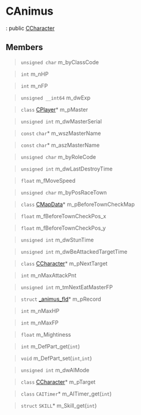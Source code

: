 # CAnimus
: public [CCharacter](lua/classes/CCharacter.md)
 
## Members
 
> `unsigned char` m_byClassCode
 
> `int` m_nHP
 
> `int` m_nFP
 
> `unsigned __int64` m_dwExp
 
> `class` [CPlayer](lua/classes/CPlayer.md)* m_pMaster
 
> `unsigned int` m_dwMasterSerial
 
> `const` `char`* m_wszMasterName
 
> `const` `char`* m_aszMasterName
 
> `unsigned char` m_byRoleCode
 
> `unsigned int` m_dwLastDestroyTime
 
> `float` m_fMoveSpeed
 
> `unsigned char` m_byPosRaceTown
 
> `class` [CMapData](lua/classes/CMapData.md)* m_pBeforeTownCheckMap
 
> `float` m_fBeforeTownCheckPos_x
 
> `float` m_fBeforeTownCheckPos_y
 
> `unsigned int` m_dwStunTime
 
> `unsigned int` m_dwBeAttackedTargetTime
 
> `class` [CCharacter](lua/classes/CCharacter.md)* m_pNextTarget
 
> `int` m_nMaxAttackPnt
 
> `unsigned int` m_tmNextEatMasterFP
 
> `struct` [_animus_fld](lua/classes/_animus_fld.md)* m_pRecord
 
> `int` m_nMaxHP
 
> `int` m_nMaxFP
 
> `float` m_Mightiness
 
> `int` m_DefPart_get(`int`)
 
> `void` m_DefPart_set(`int`,`int`)
 
> `unsigned int` m_dwAIMode
 
> `class` [CCharacter](lua/classes/CCharacter.md)* m_pTarget
 
> `class` `CAITimer`* m_AITimer_get(`int`)
 
> `struct` `SKILL`* m_Skill_get(`int`)
 

